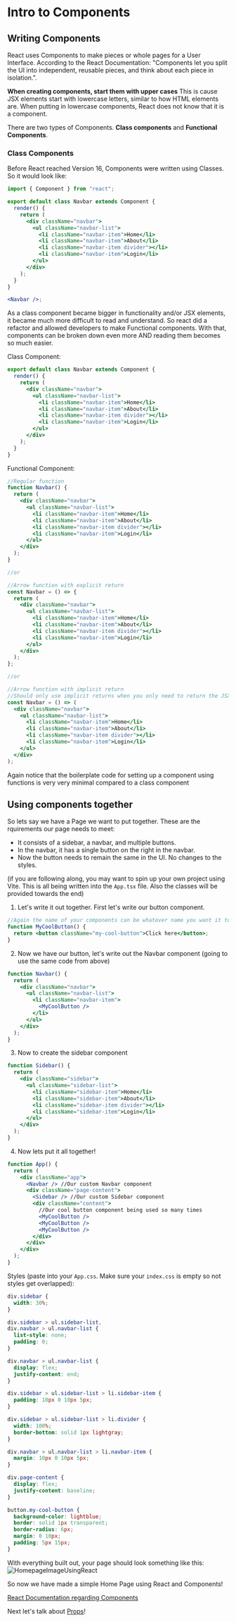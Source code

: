 # Intro to Components

## Writing Components

React uses Components to make pieces or whole pages for a User Interface. According to the React Documentation: "Components let you split the UI into independent, reusable pieces, and think about each piece in isolation.".

**When creating components, start them with upper cases** This is cause JSX elements start with lowercase letters, similar to how HTML elements are. When putting in lowercase components, React does not know that it is a component.

There are two types of Components. **Class components** and **Functional Components**.

### Class Components

Before React reached Version 16, Components were written using Classes. So it would look like:

```jsx
import { Component } from "react";

export default class Navbar extends Component {
  render() {
    return (
      <div className="navbar">
        <ul className="navbar-list">
          <li className="navbar-item">Home</li>
          <li className="navbar-item">About</li>
          <li className="navbar-item divider"></li>
          <li className="navbar-item">Login</li>
        </ul>
      </div>
    );
  }
}

<Navbar />;
```

As a class component became bigger in functionality and/or JSX elements, it became much more difficult to read and understand. So react did a refactor and allowed developers to make Functional components.
With that, components can be broken down even more AND reading them becomes so much easier.

Class Component:

```jsx
export default class Navbar extends Component {
  render() {
    return (
      <div className="navbar">
        <ul className="navbar-list">
          <li className="navbar-item">Home</li>
          <li className="navbar-item">About</li>
          <li className="navbar-item divider"></li>
          <li className="navbar-item">Login</li>
        </ul>
      </div>
    );
  }
}
```

Functional Component:

```jsx
//Regular function
function Navbar() {
  return (
    <div className="navbar">
      <ul className="navbar-list">
        <li className="navbar-item">Home</li>
        <li className="navbar-item">About</li>
        <li className="navbar-item divider"></li>
        <li className="navbar-item">Login</li>
      </ul>
    </div>
  );
}

//or

//Arrow function with explicit return
const Navbar = () => {
  return (
    <div className="navbar">
      <ul className="navbar-list">
        <li className="navbar-item">Home</li>
        <li className="navbar-item">About</li>
        <li className="navbar-item divider"></li>
        <li className="navbar-item">Login</li>
      </ul>
    </div>
  );
};

//or

//Arrow function with implicit return
//Should only use implicit returns when you only need to return the JSX
const Navbar = () => (
  <div className="navbar">
    <ul className="navbar-list">
      <li className="navbar-item">Home</li>
      <li className="navbar-item">About</li>
      <li className="navbar-item divider"></li>
      <li className="navbar-item">Login</li>
    </ul>
  </div>
);
```

Again notice that the boilerplate code for setting up a component using functions is very very minimal compared to a class component

## Using components together

So lets say we have a Page we want to put together. These are the rquirements our page needs to meet:

- It consists of a sidebar, a navbar, and multiple buttons.
- In the navbar, it has a single button on the right in the navbar.
- Now the button needs to remain the same in the UI. No changes to the styles.

(if you are following along, you may want to spin up your own project using Vite. This is all being written into the `App.tsx` file. Also the classes will be provided towards the end)

1. Let's write it out together. First let's write our button component.

```jsx
//Again the name of your components can be whatever name you want it to be!
function MyCoolButton() {
  return <button className="my-cool-button">Click here</button>;
}
```

2. Now we have our button, let's write out the Navbar component (going to use the same code from above)

```jsx
function Navbar() {
  return (
    <div className="navbar">
      <ul className="navbar-list">
        <li className="navbar-item">
          <MyCoolButton />
        </li>
      </ul>
    </div>
  );
}
```

3. Now to create the sidebar component

```jsx
function Sidebar() {
  return (
    <div className="sidebar">
      <ul className="sidebar-list">
        <li className="sidebar-item">Home</li>
        <li className="sidebar-item">About</li>
        <li className="sidebar-item divider"></li>
        <li className="sidebar-item">Login</li>
      </ul>
    </div>
  );
}
```

4. Now lets put it all together!

```jsx
function App() {
  return (
    <div className="app">
      <Navbar /> //Our custom Navbar component
      <div className="page-content">
        <Sidebar /> //Our custom Sidebar component
        <div className="content">
          //Our cool button component being used so many times
          <MyCoolButton />
          <MyCoolButton />
          <MyCoolButton />
        </div>
      </div>
    </div>
  );
}
```

Styles (paste into your `App.css`. Make sure your `index.css` is empty so not styles get overlapped):

```css
div.sidebar {
  width: 30%;
}

div.sidebar > ul.sidebar-list,
div.navbar > ul.navbar-list {
  list-style: none;
  padding: 0;
}

div.navbar > ul.navbar-list {
  display: flex;
  justify-content: end;
}

div.sidebar > ul.sidebar-list > li.sidebar-item {
  padding: 10px 0 10px 5px;
}

div.sidebar > ul.sidebar-list > li.divider {
  width: 100%;
  border-bottom: solid 1px lightgray;
}

div.navbar > ul.navbar-list > li.navbar-item {
  margin: 10px 0 10px 5px;
}

div.page-content {
  display: flex;
  justify-content: baseline;
}

button.my-cool-button {
  background-color: lightblue;
  border: solid 1px transparent;
  border-radius: 6px;
  margin: 0 10px;
  padding: 5px 15px;
}
```

With everything built out, your page should look something like this:
![HomepageImageUsingReact](./images/HomePage.png)

So now we have made a simple Home Page using React and Components!

[ React Documentation regarding Components ](https://reactjs.org/docs/components-and-props.html#rendering-a-component)

Next let's talk about [Props](03-props.md)!
